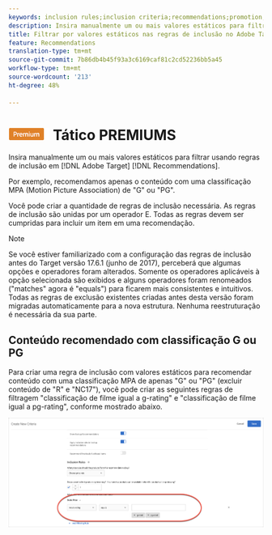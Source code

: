 ```yaml
---
keywords: inclusion rules;inclusion criteria;recommendations;promotion;promotions;dynamic filtering;static;static filter
description: Insira manualmente um ou mais valores estáticos para filtrar usando regras de inclusão no Adobe Target Recommendations.
title: Filtrar por valores estáticos nas regras de inclusão no Adobe Target Recommendations
feature: Recommendations
translation-type: tm+mt
source-git-commit: 7b86db4b45f93a3c6169caf81c2cd52236bb5a45
workflow-type: tm+mt
source-wordcount: '213'
ht-degree: 48%

---
```



# ![Filtro ](/help/assets/premium.png) Tático PREMIUMS

Insira manualmente um ou mais valores estáticos para filtrar usando regras de inclusão em [!DNL Adobe Target] [!DNL Recommendations].

Por exemplo, recomendamos apenas o conteúdo com uma classificação MPA (Motion Picture Association) de &quot;G&quot; ou &quot;PG&quot;.

Você pode criar a quantidade de regras de inclusão necessária. As regras de inclusão são unidas por um operador E. Todas as regras devem ser cumpridas para incluir um item em uma recomendação.

>[!NOTE]
>
>Se você estiver familiarizado com a configuração das regras de inclusão antes do Target versão 17.6.1 (junho de 2017), perceberá que algumas opções e operadores foram alterados. Somente os operadores aplicáveis à opção selecionada são exibidos e alguns operadores foram renomeados (&quot;matches&quot; agora é &quot;equals&quot;) para ficarem mais consistentes e intuitivos. Todas as regras de exclusão existentes criadas antes desta versão foram migradas automaticamente para a nova estrutura. Nenhuma reestruturação é necessária da sua parte.

## Conteúdo recomendado com classificação G ou PG

Para criar uma regra de inclusão com valores estáticos para recomendar conteúdo com uma classificação MPA de apenas &quot;G&quot; ou &quot;PG&quot; (excluir conteúdo de &quot;R&quot; e &quot;NC17&quot;), você pode criar as seguintes regras de filtragem &quot;classificação de filme igual a g-rating&quot; e &quot;classificação de filme igual a pg-rating&quot;, conforme mostrado abaixo.

![exemplo de classificação de filme](/help/c-recommendations/c-algorithms/assets/movies.png)

